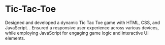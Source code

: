 # Tic-Tac-Toe
Designed and developed a dynamic Tic Tac Toe game with HTML, CSS, and  JavaScript. . Ensured a responsive user  experience across various devices, while employing JavaScript for engaging  game logic and interactive UI elements. 
